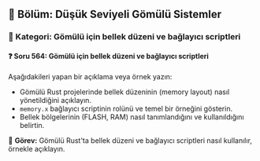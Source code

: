 ## 📘 Bölüm: Düşük Seviyeli Gömülü Sistemler
### 🔹 Kategori: Gömülü için bellek düzeni ve bağlayıcı scriptleri
#### ❓ Soru 564: Gömülü için bellek düzeni ve bağlayıcı scriptleri

Aşağıdakileri yapan bir açıklama veya örnek yazın:

- Gömülü Rust projelerinde bellek düzeninin (memory layout) nasıl yönetildiğini açıklayın.
- `memory.x` bağlayıcı scriptinin rolünü ve temel bir örneğini gösterin.
- Bellek bölgelerinin (FLASH, RAM) nasıl tanımlandığını ve kullanıldığını belirtin.

🔧 **Görev:** Gömülü Rust'ta bellek düzeni ve bağlayıcı scriptleri nasıl kullanılır, örnekle açıklayın.
